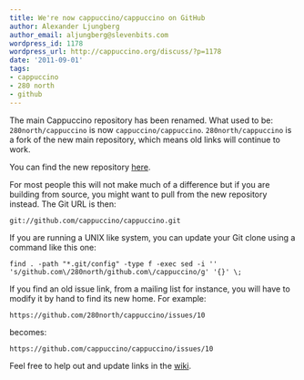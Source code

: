 ```yaml
---
title: We're now cappuccino/cappuccino on GitHub
author: Alexander Ljungberg
author_email: aljungberg@slevenbits.com
wordpress_id: 1178
wordpress_url: http://cappuccino.org/discuss/?p=1178
date: '2011-09-01'
tags:
- cappuccino
- 280 north
- github
---
```



The main Cappuccino repository has been renamed. What used to be: `280north/cappuccino`
is now `cappuccino/cappuccino`. `280north/cappuccino` is a fork of the new main repository, which means old links will continue to work.

You can find the new repository [here](https://github.com/cappuccino/cappuccino).

For most people this will not make much of a difference but if you are building from source, you might want to pull from the new repository instead. The Git URL is then:

    git://github.com/cappuccino/cappuccino.git

If you are running a UNIX like system, you can update your Git clone using a command like this one:

    find . -path "*.git/config" -type f -exec sed -i '' 's/github.com\/280north/github.com\/cappuccino/g' '{}' \;

If you find an old issue link, from a mailing list for instance, you will have to modify it by hand to find its new home. For example:

    https://github.com/280north/cappuccino/issues/10

becomes:

    https://github.com/cappuccino/cappuccino/issues/10

Feel free to help out and update links in the [wiki](https://github.com/cappuccino/cappuccino/wiki).



